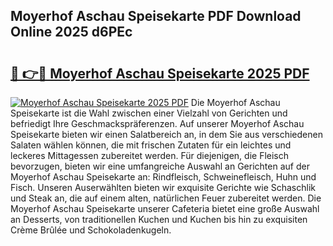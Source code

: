 ## Moyerhof Aschau Speisekarte PDF Download Online 2025 d6PEc

# <h2><a href="http://gc93eq.nevu.top/?p=Moyerhof+Aschau+Speisekarte">🔗 👉🔴 Moyerhof Aschau Speisekarte 2025 PDF</a></h2>

[![Moyerhof Aschau Speisekarte 2025 PDF](https://i.imgur.com/dBaPXMq.png)](http://gc93eq.nevu.top/?p=Moyerhof+Aschau+Speisekarte)
Die Moyerhof Aschau Speisekarte ist die Wahl zwischen einer Vielzahl von Gerichten und befriedigt Ihre Geschmackspräferenzen. Auf unserer Moyerhof Aschau Speisekarte bieten wir einen Salatbereich an, in dem Sie aus verschiedenen Salaten wählen können, die mit frischen Zutaten für ein leichtes und leckeres Mittagessen zubereitet werden. Für diejenigen, die Fleisch bevorzugen, bieten wir eine umfangreiche Auswahl an Gerichten auf der Moyerhof Aschau Speisekarte an: Rindfleisch, Schweinefleisch, Huhn und Fisch. Unseren Auserwählten bieten wir exquisite Gerichte wie Schaschlik und Steak an, die auf einem alten, natürlichen Feuer zubereitet werden. Die Moyerhof Aschau Speisekarte unserer Cafeteria bietet eine große Auswahl an Desserts, von traditionellen Kuchen und Kuchen bis hin zu exquisiten Crème Brûlée und Schokoladenkugeln.
